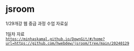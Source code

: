 # jsroom
1/29개강 웹 중급 과정 수업 자료실

1일차 자료<br />
[`https://minhaskamal.github.io/DownGit/#/home?url=https://github.com/hwebdew/jsroom/tree/main/20240129`](https://minhaskamal.github.io/DownGit/#/home?url=https://github.com/hwebdew/jsroom/tree/main/20240131)
